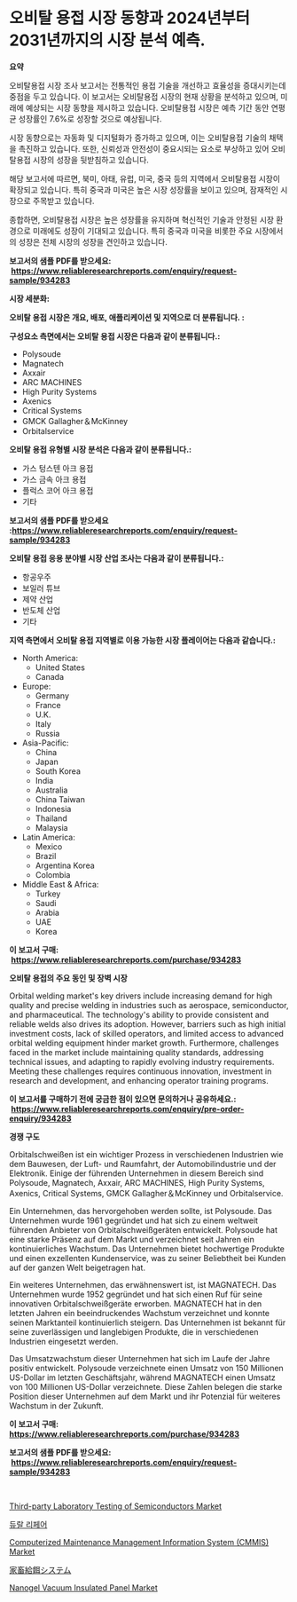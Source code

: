 <p><h1>오비탈 용접 시장 동향과 2024년부터 2031년까지의 시장 분석 예측.</h1></p><p><strong>요약</strong></p>
<p><p>오비탈용접 시장 조사 보고서는 전통적인 용접 기술을 개선하고 효율성을 증대시키는데 중점을 두고 있습니다. 이 보고서는 오비탈용접 시장의 현재 상황을 분석하고 있으며, 미래에 예상되는 시장 동향을 제시하고 있습니다. 오비탈용접 시장은 예측 기간 동안 연평균 성장률인 7.6%로 성장할 것으로 예상됩니다.</p><p>시장 동향으로는 자동화 및 디지털화가 증가하고 있으며, 이는 오비탈용접 기술의 채택을 촉진하고 있습니다. 또한, 신뢰성과 안전성이 중요시되는 요소로 부상하고 있어 오비탈용접 시장의 성장을 뒷받침하고 있습니다.</p><p>해당 보고서에 따르면, 북미, 아태, 유럽, 미국, 중국 등의 지역에서 오비탈용접 시장이 확장되고 있습니다. 특히 중국과 미국은 높은 시장 성장률을 보이고 있으며, 잠재적인 시장으로 주목받고 있습니다.</p><p>종합하면, 오비탈용접 시장은 높은 성장률을 유지하며 혁신적인 기술과 안정된 시장 환경으로 미래에도 성장이 기대되고 있습니다. 특히 중국과 미국을 비롯한 주요 시장에서의 성장은 전체 시장의 성장을 견인하고 있습니다.</p></p>
<p><strong>보고서의 샘플 PDF를 받으세요: &nbsp;<a href="https://www.reliableresearchreports.com/enquiry/request-sample/934283">https://www.reliableresearchreports.com/enquiry/request-sample/934283</a></strong></p>
<p><strong>시장 세분화:</strong></p>
<p><strong> 오비탈 용접 시장은 개요, 배포, 애플리케이션 및 지역으로 더 분류됩니다. :</strong></p>
<p><strong>구성요소 측면에서는 오비탈 용접 시장은 다음과 같이 분류됩니다.:</strong></p>
<p><ul><li>Polysoude</li><li>Magnatech</li><li>Axxair</li><li>ARC MACHINES</li><li>High Purity Systems</li><li>Axenics</li><li>Critical Systems</li><li>GMCK Gallagher＆McKinney</li><li>Orbitalservice</li></ul></p>
<p><strong> 오비탈 용접 유형별 시장 분석은 다음과 같이 분류됩니다.:</strong></p>
<p><ul><li>가스 텅스텐 아크 용접</li><li>가스 금속 아크 용접</li><li>플럭스 코어 아크 용접</li><li>기타</li></ul></p>
<p><strong>보고서의 샘플 PDF를 받으세요 :<a href="https://www.reliableresearchreports.com/enquiry/request-sample/934283">https://www.reliableresearchreports.com/enquiry/request-sample/934283</a></strong></p>
<p><strong> 오비탈 용접 응용 분야별 시장 산업 조사는 다음과 같이 분류됩니다.:</strong></p>
<p><ul><li>항공우주</li><li>보일러 튜브</li><li>제약 산업</li><li>반도체 산업</li><li>기타</li></ul></p>
<p><strong>지역 측면에서 오비탈 용접 지역별로 이용 가능한 시장 플레이어는 다음과 같습니다.:</strong></p>
<p><ul>
    <li>
        North America:
        <ul>
            <li>United States</li>
            <li>Canada</li>
        </ul>
    </li>
    <li>
        Europe:
        <ul>
            <li>Germany</li>
            <li>France</li>
            <li>U.K.</li>
            <li>Italy</li>
            <li>Russia</li>
        </ul>
    </li>
    <li>
        Asia-Pacific:
        <ul>
            <li>China</li>
            <li>Japan</li>
            <li>South Korea</li>
            <li>India</li>
            <li>Australia</li>
            <li>China Taiwan</li>
            <li>Indonesia</li>
            <li>Thailand</li>
            <li>Malaysia</li>
        </ul>
    </li>
    <li>
        Latin America:
        <ul>
            <li>Mexico</li>
            <li>Brazil</li>
            <li>Argentina Korea</li>
            <li>Colombia</li>
        </ul>
    </li>
    <li>
        Middle East & Africa:
        <ul>
            <li>Turkey</li>
            <li>Saudi</li>
            <li>Arabia</li>
            <li>UAE</li>
            <li>Korea</li>
        </ul>
    </li>
    </ul></p>
<p><strong>이 보고서 구매: &nbsp;<a href="https://www.reliableresearchreports.com/purchase/934283">https://www.reliableresearchreports.com/purchase/934283</a></strong></p>
<p><strong>오비탈 용접의 주요 동인 및 장벽 시장</strong></p>
<p><p>Orbital welding market's key drivers include increasing demand for high quality and precise welding in industries such as aerospace, semiconductor, and pharmaceutical. The technology's ability to provide consistent and reliable welds also drives its adoption. However, barriers such as high initial investment costs, lack of skilled operators, and limited access to advanced orbital welding equipment hinder market growth. Furthermore, challenges faced in the market include maintaining quality standards, addressing technical issues, and adapting to rapidly evolving industry requirements. Meeting these challenges requires continuous innovation, investment in research and development, and enhancing operator training programs.</p></p>
<p><strong>이 보고서를 구매하기 전에 궁금한 점이 있으면 문의하거나 공유하세요.: &nbsp;<a href="https://www.reliableresearchreports.com/enquiry/pre-order-enquiry/934283">https://www.reliableresearchreports.com/enquiry/pre-order-enquiry/934283</a></strong></p>
<p><strong>경쟁 구도</strong></p>
<p><p>Orbitalschweißen ist ein wichtiger Prozess in verschiedenen Industrien wie dem Bauwesen, der Luft- und Raumfahrt, der Automobilindustrie und der Elektronik. Einige der führenden Unternehmen in diesem Bereich sind Polysoude, Magnatech, Axxair, ARC MACHINES, High Purity Systems, Axenics, Critical Systems, GMCK Gallagher＆McKinney und Orbitalservice.</p><p>Ein Unternehmen, das hervorgehoben werden sollte, ist Polysoude. Das Unternehmen wurde 1961 gegründet und hat sich zu einem weltweit führenden Anbieter von Orbitalschweißgeräten entwickelt. Polysoude hat eine starke Präsenz auf dem Markt und verzeichnet seit Jahren ein kontinuierliches Wachstum. Das Unternehmen bietet hochwertige Produkte und einen exzellenten Kundenservice, was zu seiner Beliebtheit bei Kunden auf der ganzen Welt beigetragen hat.</p><p>Ein weiteres Unternehmen, das erwähnenswert ist, ist MAGNATECH. Das Unternehmen wurde 1952 gegründet und hat sich einen Ruf für seine innovativen Orbitalschweißgeräte erworben. MAGNATECH hat in den letzten Jahren ein beeindruckendes Wachstum verzeichnet und konnte seinen Marktanteil kontinuierlich steigern. Das Unternehmen ist bekannt für seine zuverlässigen und langlebigen Produkte, die in verschiedenen Industrien eingesetzt werden.</p><p>Das Umsatzwachstum dieser Unternehmen hat sich im Laufe der Jahre positiv entwickelt. Polysoude verzeichnete einen Umsatz von 150 Millionen US-Dollar im letzten Geschäftsjahr, während MAGNATECH einen Umsatz von 100 Millionen US-Dollar verzeichnete. Diese Zahlen belegen die starke Position dieser Unternehmen auf dem Markt und ihr Potenzial für weiteres Wachstum in der Zukunft.</p></p>
<p><strong>이 보고서 구매: &nbsp; <a href="https://www.reliableresearchreports.com/purchase/934283">https://www.reliableresearchreports.com/purchase/934283</a></strong></p>
<p><strong>보고서의 샘플 PDF를 받으세요: &nbsp;<a href="https://www.reliableresearchreports.com/enquiry/request-sample/934283">https://www.reliableresearchreports.com/enquiry/request-sample/934283</a></strong><strong></strong></p>
<p>&nbsp;</p>
<p><p><a href="https://noble-drawer-34c.notion.site/Third-party-Laboratory-Testing-of-Semiconductors-Market-Size-Growth-Outlook-from-2024-to-2031-proj-1c39a2f3b00f4d3bbff7137bd770f378">Third-party Laboratory Testing of Semiconductors Market</a></p><p><a href="https://github.com/vs10l4sfg5c/Market-Research-Report-List-1/blob/main/2059342184413.md">듀랄 리페어</a></p><p><a href="https://issuu.com/reportprime-2/docs/computerized-maintenance-management-information-sy">Computerized Maintenance Management Information System (CMMIS) Market</a></p><p><a href="https://github.com/cnnriuez22368/Market-Research-Report-List-1/blob/main/9881982184388.md">家畜給餌システム</a></p><p><a href="https://github.com/Krish2023na/Market-Research-Report-List-3/blob/main/nanogel-vacuum-insulated-panel-market.md">Nanogel Vacuum Insulated Panel Market</a></p></p>